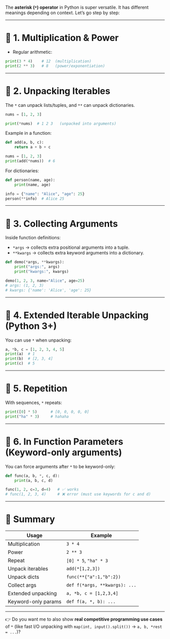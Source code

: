 
The **asterisk (`*`) operator** in Python is super versatile. It has different meanings depending on context. Let’s go step by step:

---

# 🔹 1. Multiplication & Power

* Regular arithmetic:

```python
print(3 * 4)    # 12  (multiplication)
print(2 ** 3)   # 8   (power/exponentiation)
```

---

# 🔹 2. Unpacking Iterables

The `*` can unpack lists/tuples, and `**` can unpack dictionaries.

```python
nums = [1, 2, 3]

print(*nums)  # 1 2 3   (unpacked into arguments)
```

Example in a function:

```python
def add(a, b, c):
    return a + b + c

nums = [1, 2, 3]
print(add(*nums))  # 6
```

For dictionaries:

```python
def person(name, age):
    print(name, age)

info = {"name": "Alice", "age": 25}
person(**info)  # Alice 25
```

---

# 🔹 3. Collecting Arguments

Inside function definitions:

* `*args` → collects extra positional arguments into a tuple.
* `**kwargs` → collects extra keyword arguments into a dictionary.

```python
def demo(*args, **kwargs):
    print("args:", args)
    print("kwargs:", kwargs)

demo(1, 2, 3, name="Alice", age=25)
# args: (1, 2, 3)
# kwargs: {'name': 'Alice', 'age': 25}
```

---

# 🔹 4. Extended Iterable Unpacking (Python 3+)

You can use `*` when unpacking:

```python
a, *b, c = [1, 2, 3, 4, 5]
print(a)  # 1
print(b)  # [2, 3, 4]
print(c)  # 5
```

---

# 🔹 5. Repetition

With sequences, `*` repeats:

```python
print([0] * 5)      # [0, 0, 0, 0, 0]
print("ha" * 3)     # hahaha
```

---

# 🔹 6. In Function Parameters (Keyword-only arguments)

You can force arguments after `*` to be keyword-only:

```python
def func(a, b, *, c, d):
    print(a, b, c, d)

func(1, 2, c=3, d=4)   # ✅ works
# func(1, 2, 3, 4)     # ❌ error (must use keywords for c and d)
```

---

# 🔹 Summary

| Usage               | Example                       |
| ------------------- | ----------------------------- |
| Multiplication      | `3 * 4`                       |
| Power               | `2 ** 3`                      |
| Repeat              | `[0] * 5`, `"ha" * 3`         |
| Unpack iterables    | `add(*[1,2,3])`               |
| Unpack dicts        | `func(**{"a":1,"b":2})`       |
| Collect args        | `def f(*args, **kwargs): ...` |
| Extended unpacking  | `a, *b, c = [1,2,3,4]`        |
| Keyword-only params | `def f(a, *, b): ...`         |

---

👉 Do you want me to also show **real competitive programming use cases** of `*` (like fast I/O unpacking with `map(int, input().split())` → `a, b, *rest = ...`)?
